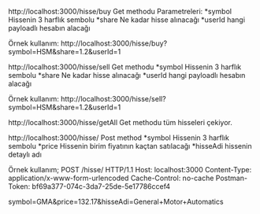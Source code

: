 http://localhost:3000/hisse/buy Get methodu
Parametreleri:
*symbol Hissenin 3 harflık sembolu
*share Ne kadar hisse alınacağı
*userId hangi payloadlı hesabın alacağı

Örnek kullanım: http://localhost:3000/hisse/buy?symbol=HSM&share=1.2&userId=1

http://localhost:3000/hisse/sell Get methodu
*symbol Hissenin 3 harflık sembolu
*share Ne kadar hisse alınacağı
*userId hangi payloadlı hesabın alacağı

Örnek kullanım: http://localhost:3000/hisse/sell?symbol=HSM&share=1.2&userId=1

http://localhost:3000/hisse/getAll Get methodu tüm hisseleri çekiyor.

http://localhost:3000/hisse/ Post method
*symbol Hissenin 3 harflık sembolu
*price Hissenin birim fiyatının kaçtan satılacağı
*hisseAdi hissenin detaylı adı

Örnek kullanım;
POST /hisse/ HTTP/1.1
Host: localhost:3000
Content-Type: application/x-www-form-urlencoded
Cache-Control: no-cache
Postman-Token: bf69a377-074c-3da7-25de-5e17786ccef4

symbol=GMA&price=132.17&hisseAdi=General+Motor+Automatics